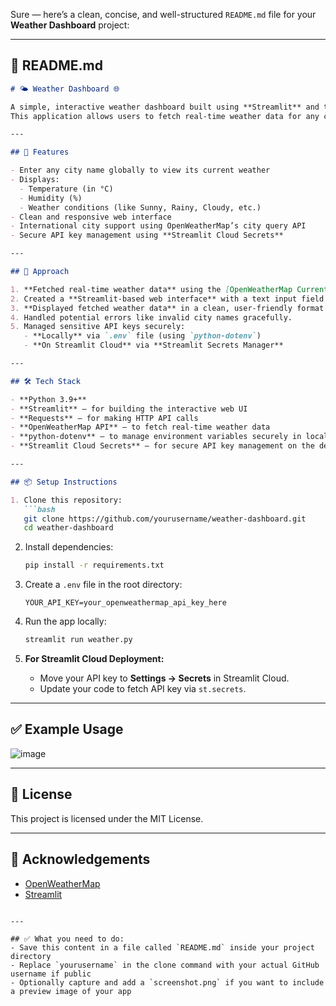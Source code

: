 Sure — here’s a clean, concise, and well-structured `README.md` file for your **Weather Dashboard** project:

---

## 📄 README.md

````markdown
# 🌤️ Weather Dashboard 🌐

A simple, interactive weather dashboard built using **Streamlit** and the **OpenWeatherMap API**.  
This application allows users to fetch real-time weather data for any city around the world, including temperature, humidity, and a short weather description.

---

## 📌 Features

- Enter any city name globally to view its current weather
- Displays:
  - Temperature (in °C)
  - Humidity (%)
  - Weather conditions (like Sunny, Rainy, Cloudy, etc.)
- Clean and responsive web interface
- International city support using OpenWeatherMap’s city query API
- Secure API key management using **Streamlit Cloud Secrets**

---

## 🚀 Approach

1. **Fetched real-time weather data** using the [OpenWeatherMap Current Weather API](https://openweathermap.org/current) based on the city name input by the user.
2. Created a **Streamlit-based web interface** with a text input field and a button to trigger the API call.
3. **Displayed fetched weather data** in a clean, user-friendly format using Streamlit widgets.
4. Handled potential errors like invalid city names gracefully.
5. Managed sensitive API keys securely:
   - **Locally** via `.env` file (using `python-dotenv`)
   - **On Streamlit Cloud** via **Streamlit Secrets Manager**

---

## 🛠️ Tech Stack

- **Python 3.9+**
- **Streamlit** — for building the interactive web UI
- **Requests** — for making HTTP API calls
- **OpenWeatherMap API** — to fetch real-time weather data
- **python-dotenv** — to manage environment variables securely in local development
- **Streamlit Cloud Secrets** — for secure API key management on the deployed app

---

## 📦 Setup Instructions

1. Clone this repository:
   ```bash
   git clone https://github.com/yourusername/weather-dashboard.git
   cd weather-dashboard
````

2. Install dependencies:

   ```bash
   pip install -r requirements.txt
   ```

3. Create a `.env` file in the root directory:

   ```
   YOUR_API_KEY=your_openweathermap_api_key_here
   ```

4. Run the app locally:

   ```bash
   streamlit run weather.py
   ```

5. **For Streamlit Cloud Deployment:**

   * Move your API key to **Settings → Secrets** in Streamlit Cloud.
   * Update your code to fetch API key via `st.secrets`.

---

## ✅ Example Usage
![image](https://github.com/user-attachments/assets/6de51001-4e08-4d4b-8b62-c632577d8bc0)


---

## 📖 License

This project is licensed under the MIT License.

---

## 🙌 Acknowledgements

* [OpenWeatherMap](https://openweathermap.org/api)
* [Streamlit](https://streamlit.io/)

```

---

## ✅ What you need to do:
- Save this content in a file called `README.md` inside your project directory
- Replace `yourusername` in the clone command with your actual GitHub username if public
- Optionally capture and add a `screenshot.png` if you want to include a preview image of your app
